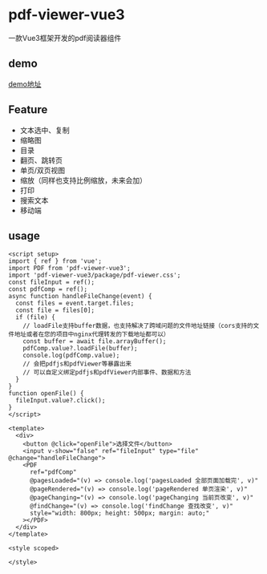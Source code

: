# pdf-viewer-vue3

一款Vue3框架开发的pdf阅读器组件

## demo

[demo地址](https://codesandbox.io/p/devbox/nice-keller-75ns2d?file=%2Fsrc%2FApp.vue%3A1%2C1-39%2C1)

## Feature

- 文本选中、复制
- 缩略图
- 目录
- 翻页、跳转页
- 单页/双页视图
- 缩放（同样也支持比例缩放，未来会加）
- 打印
- 搜索文本
- 移动端

## usage

```vue
<script setup>
import { ref } from 'vue';
import PDF from 'pdf-viewer-vue3';
import 'pdf-viewer-vue3/package/pdf-viewer.css';
const fileInput = ref();
const pdfComp = ref();
async function handleFileChange(event) {
  const files = event.target.files;
  const file = files[0];
  if (file) {
    // loadFile支持buffer数据，也支持解决了跨域问题的文件地址链接（cors支持的文件地址或者在您的项目中nginx代理转发的下载地址都可以）
    const buffer = await file.arrayBuffer();
    pdfComp.value?.loadFile(buffer);
    console.log(pdfComp.value);
    // 会把pdfjs和pdfViewer等暴露出来
    // 可以自定义绑定pdfjs和pdfViewer内部事件、数据和方法
  }
}
function openFile() {
  fileInput.value?.click();
}
</script>

<template>
  <div>
    <button @click="openFile">选择文件</button>
    <input v-show="false" ref="fileInput" type="file" @change="handleFileChange">
    <PDF
      ref="pdfComp"
      @pagesLoaded="(v) => console.log('pagesLoaded 全部页面加载完', v)"
      @pageRendered="(v) => console.log('pageRendered 单页渲染', v)"
      @pageChanging="(v) => console.log('pageChanging 当前页改变', v)"
      @findChange="(v) => console.log('findChange 查找改变', v)"
      style="width: 800px; height: 500px; margin: auto;"
    ></PDF>
  </div>
</template>

<style scoped>

</style>

```

